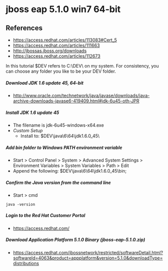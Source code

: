 # jboss eap 5.1.0 win7 64-bit

## References
* https://access.redhat.com/articles/113083#Cert_5
* https://access.redhat.com/articles/111663
* http://jbossas.jboss.org/downloads
* https://access.redhat.com/articles/112673

In this tutorial $DEV refers to C:\DEV\ on my system. For consistency, you can choose any folder you like to be your DEV folder. 

##### Download JDK 1.6 update 45, 64-bit
* http://www.oracle.com/technetwork/java/javase/downloads/java-archive-downloads-javase6-419409.html#jdk-6u45-oth-JPR

##### Install JDK 1.6 update 45
* The filename is jdk-6u45-windows-x64.exe
* *Custom Setup*
	* Install to: $DEV\java\6\64\jdk1.6.0_45\

##### Add bin folder to Windows PATH environment variable
* Start > Control Panel > System > Advanced System Settings > Environment Variables > System Variables > Path > Edit
* Append the following: $DEV\java\6\64\jdk1.6.0_45\bin;

##### Confirm the Java version from the command line
* Start > cmd
```
java -version
```

##### Login to the Red Hat Customer Portal
* https://access.redhat.com/

##### Download Application Platform 5.1.0 Binary (jboss-eap-5.1.0.zip)
* https://access.redhat.com/jbossnetwork/restricted/softwareDetail.html?softwareId=4063&product=appplatform&version=5.1.0&downloadType=distributions




